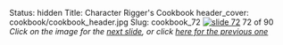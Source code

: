Status: hidden
Title: Character Rigger's Cookbook
header_cover: cookbook/cookbook_header.jpg
Slug: cookbook_72
[![slide 72](https://dl.dropboxusercontent.com/u/2977490/presentations/cookbook/img72.jpg)](cookbook_73)
72 of 90
_Click on the image for the [next slide](cookbook_73), or click [here for the previous one](cookbook_71)_
